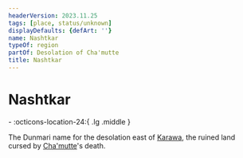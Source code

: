 ```yaml
---
headerVersion: 2023.11.25
tags: [place, status/unknown]
displayDefaults: {defArt: ''}
name: Nashtkar
typeOf: region
partOf: Desolation of Cha'mutte
title: Nashtkar
---
```

# Nashtkar
<div class="grid cards ext-narrow-margin ext-one-column" markdown>
-    :octicons-location-24:{ .lg .middle }   
</div>


The Dunmari name for the desolation east of [Karawa](<../realms/dunmar/eastern-dunmar/karawa.md>), the ruined land cursed by [Cha'mutte](<../../../people/extraplanar-powers/cha-mutte.md>)'s death. 




